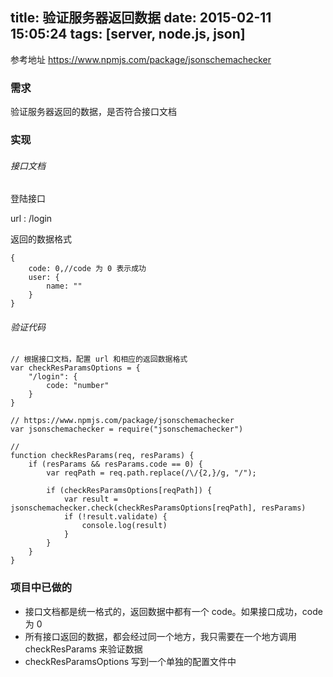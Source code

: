 title: 验证服务器返回数据
date: 2015-02-11 15:05:24
tags: [server, node.js, json]
---

参考地址 <https://www.npmjs.com/package/jsonschemachecker>

### 需求
验证服务器返回的数据，是否符合接口文档

<!--more-->

### 实现

###### 接口文档

登陆接口

url : /login

返回的数据格式

```
{
    code: 0,//code 为 0 表示成功
    user: {
        name: ""
    }
}
```

###### 验证代码
```
// 根据接口文档，配置 url 和相应的返回数据格式
var checkResParamsOptions = {
    "/login": {
        code: "number"
    }
}

// https://www.npmjs.com/package/jsonschemachecker
var jsonschemachecker = require("jsonschemachecker")

//
function checkResParams(req, resParams) {
    if (resParams && resParams.code == 0) {
        var reqPath = req.path.replace(/\/{2,}/g, "/");

        if (checkResParamsOptions[reqPath]) {
            var result = jsonschemachecker.check(checkResParamsOptions[reqPath], resParams)
            if (!result.validate) {
                console.log(result)
            }
        }
    }
}
```

### 项目中已做的
* 接口文档都是统一格式的，返回数据中都有一个 code。如果接口成功，code 为 0
* 所有接口返回的数据，都会经过同一个地方，我只需要在一个地方调用 checkResParams 来验证数据
* checkResParamsOptions 写到一个单独的配置文件中
